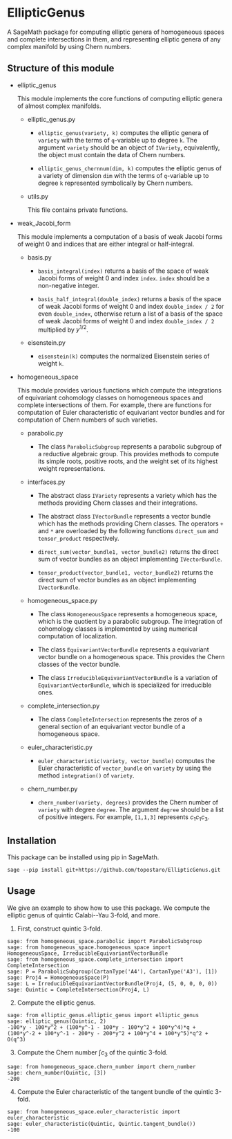 # EllipticGenus

A SageMath package for computing elliptic genera of homogeneous spaces and complete intersections in them, and representing elliptic genera of any complex manifold by using Chern numbers.

##  Structure of this module

- elliptic_genus

    This module implements the core functions of computing elliptic genera of almost complex manifolds.

    - elliptic_genus.py

        - `elliptic_genus(variety, k)` computes the elliptic genera of `variety` with the terms of `q`-variable up to degree `k`. The argument `variety` should be an object of `IVariety`, equivalently, the object must contain the data of Chern numbers.

        - `elliptic_genus_chernnum(dim, k)` computes the elliptic genus of a variety of dimension `dim` with the terms of `q`-variable up to degree `k` represented symbolically by Chern numbers.

    - utils.py

        This file contains private functions.

- weak_Jacobi_form

    This module implements a computation of a basis of weak Jacobi forms of weight 0 and indices that are either integral or half-integral. 

    - basis.py

        - `basis_integral(index)` returns a basis of the space of weak Jacobi forms of weight 0 and index `index`. `index` should be a non-negative integer.

        - `basis_half_integral(double_index)` returns a basis of the space of weak Jacobi forms of weight 0 and index `double_index / 2` for even `double_index`, otherwise return a list of a basis of the space of weak Jacobi forms of weight 0 and index `double_index / 2` multiplied by $y^{1/2}$.

    - eisenstein.py

        - `eisenstein(k)` computes the normalized Eisenstein series of weight `k`.

- homogeneous_space

    This module provides various functions which compute the integrations of equivariant cohomology classes on homogeneous spaces and complete intersections of them. For example, there are functions for computation of Euler characteristic of equivariant vector bundles and for computation of Chern numbers of such varieties.

    - parabolic.py

        - The class `ParabolicSubgroup` represents a parabolic subgroup of a reductive algebraic group. This provides methods to compute its simple roots, positive roots, and the weight set of its highest weight representations.

    - interfaces.py

        - The abstract class `IVariety` represents a variety which has the methods providing Chern classes and their integrations.

        - The abstract class `IVectorBundle` represents a vector bundle which has the methods providing Chern classes. The operators `+` and `*` are overloaded by the following functions `direct_sum` and `tensor_product` respectively.

        - `direct_sum(vector_bundle1, vector_bundle2)` returns the direct sum of vector bundles as an object implementing `IVectorBundle`.

        - `tensor_product(vector_bundle1, vector_bundle2)` returns the direct sum of vector bundles as an object implementing `IVectorBundle`.

    - homogeneous_space.py

        - The class `HomogeneousSpace` represents a homogeneous space, which is the quotient by a parabolic subgroup. The integration of cohomology classes is implemented by using numerical computation of localization.

        - The class `EquivariantVectorBundle` represents a equivariant vector bundle on a homogeneous space. This provides the Chern classes of the vector bundle.

        - The class `IrreducibleEquivariantVectorBundle` is a variation of `EquivariantVectorBundle`, which is specialized for irreducible ones.

    -  complete_intersection.py

        - The class `CompleteIntersection` represents the zeros of a general section of an equivariant vector bundle of a homogeneous space.

    - euler_characteristic.py

        - `euler_characteristic(variety, vector_bundle)` computes the Euler characteristic of `vector_bundle` on `variety` by using the method `integration()` of `variety`.

    - chern_number.py

        - `chern_number(variety, degrees)` provides the Chern number of `variety` with degree `degree`. The argument `degree` should be a list of positive integers. For example, `[1,1,3]` represents $c_1 c_1 c_3$.

## Installation

This package can be installed using pip in SageMath.

```
sage --pip install git+https://github.com/topostaro/EllipticGenus.git
```

## Usage

We give an example to show how to use this package. We compute the elliptic genus of quintic Calabi--Yau 3-fold, and more.

1. First, construct quintic 3-fold.

```
sage: from homogeneous_space.parabolic import ParabolicSubgroup
sage: from homogeneous_space.homogeneous_space import HomogeneousSpace, IrreducibleEquivariantVectorBundle
sage: from homogeneous_space.complete_intersection import CompleteIntersection
sage: P = ParabolicSubgroup(CartanType('A4'), CartanType('A3'), [1])
sage: Proj4 = HomogeneousSpace(P)
sage: L = IrreducibleEquivariantVectorBundle(Proj4, (5, 0, 0, 0, 0))
sage: Quintic = CompleteIntersection(Proj4, L)
```
2. Compute the elliptic genus.

```
sage: from elliptic_genus.elliptic_genus import elliptic_genus
sage: elliptic_genus(Quintic, 2)
-100*y - 100*y^2 + (100*y^-1 - 100*y - 100*y^2 + 100*y^4)*q + (100*y^-2 + 100*y^-1 - 200*y - 200*y^2 + 100*y^4 + 100*y^5)*q^2 + O(q^3)
```

3. Compute the Chern number $\int c_3$ of the quintic 3-fold.

```
sage: from homogeneous_space.chern_number import chern_number
sage: chern_number(Quintic, [3])
-200
```
4. Compute the Euler characteristic of the tangent bundle of the quintic 3-fold.

```
sage: from homogeneous_space.euler_characteristic import euler_characteristic 
sage: euler_characteristic(Quintic, Quintic.tangent_bundle())
-100
```